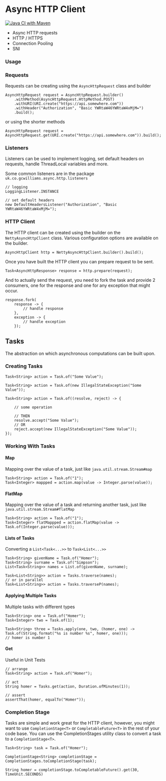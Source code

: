 # Async HTTP Client

[![Java CI with Maven](https://github.com/gcwilliams/async-http-client/actions/workflows/maven.yml/badge.svg)](https://github.com/gcwilliams/async-http-client/actions/workflows/maven.yml)

- Async HTTP requests
- HTTP / HTTPS
- Connection Pooling
- SNI

### Usage

### Requests

Requests can be creating using the `AsyncHttpRequest` class and builder

    AsyncHttpRequest request = AsyncHttpRequest.builder()
        .withMethod(AsyncHttpRequest.HttpMethod.POST)
        .withURI(URI.create("https://api.somewhere.com"))
        .withHeader("Authorization", "Basic YWRtaW46YWRtaW4xMjM=")
        .build();

or using the shorter methods

    AsyncHttpRequest request = AsyncHttpRequest.get(URI.create("https://api.somewhere.com")).build();

### Listeners

Listeners can be used to implement logging, set default headers on requests, handle ThreadLocal variables and more.

Some common listeners are in the package `uk.co.gcwilliams.async.http.listeners`

    // logging
    LoggingListener.INSTANCE

    // set default headers
    new DefaultHeadersListener("Authorization", "Basic YWRtaW46YWRtaW4xMjM=");

### HTTP Client

The HTTP client can be created using the builder on the `NettyAsyncHttpClient` class. Various configuration
options are available on the builder.

    AsyncHttpClient http = NettyAsyncHttpClient.builder().build();

Once you have built the HTTP client you can prepare request to be sent.

    Task<AsyncHttpResponse> response = http.prepare(request);

And to actually send the request, you need to fork the task and provide 2 consumers, one for the response and one
for any exception that might occur.

    response.fork(
        response -> {
            // handle response
        },
        exception -> {
            // handle exception
        });

## Tasks

The abstraction on which asynchronous computations can be built upon.

### Creating Tasks

    Task<String> action = Task.of("Some Value");

    Task<String> action = Task.of(new IllegalStateException("Some Value"));

    Task<String> action = Task.of((resolve, reject) -> {

        // some operation

        // THEN
        resolve.accept("Some Value");
        // OR
        reject.accept(new IllegalStateException("Some Value"));
    });

### Working With Tasks

#### Map

Mapping over the value of a task, just like `java.util.stream.Stream#map`

    Task<String> action = Task.of("1");
    Task<Integer> mappped = action.map(value -> Integer.parse(value));

#### FlatMap

Mapping over the value of a task and returning another task, just like `java.util.stream.Stream#flatMap`

    Task<String> action = Task.of("1");
    Task<Integer> flatMappped = action.flatMap(value -> Task.of(Integer.parse(value)));

#### Lists of Tasks

Converting a `List<Task<...>>` to `Task<List<...>>` 

    Task<String> givenName = Task.of("Homer");
    Task<String> surname = Task.of("Simpson");
    List<Task<String>> names = List.of(givenName, surname);

    Task<List<String>> action = Tasks.traverse(names);
    // or in parallel
    Task<List<String>> action = Tasks.traverseP(names);

#### Applying Multiple Tasks

Multiple tasks with different types

    Task<String> one = Task.of("Homer");
    Task<Integer> two = Task.of(1);

    Task<String> three = Tasks.apply(one, two, (homer, one) -> Task.of(String.format("%s is number %s", homer, one)));
    // homer is number 1

#### Get

Useful in Unit Tests

    // arrange
    Task<String> action = Task.of("Homer");

    // act
    String homer = Tasks.get(action, Duration.ofMinutes(1));

    // assert
    assertThat(homer, equalTo("Homer"));

### Completion Stage

Tasks are simple and work great for the HTTP client, however, you might want to use `CompletionStage<T>` or `CompletableFuture<T>`
in the rest of your code base. You can use the CompletionStages utility class to convert a task to a `CompletionStage<T>`.

    Task<String> task = Task.of("Homer");

    CompletionStage<String> completionStage = CompletionStages.toCompletionStage(task);

    String homer = completionStage.toCompletableFuture().get(30, TimeUnit.SECONDS)
